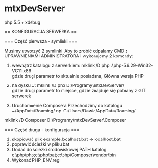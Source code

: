 mtxDevServer
============

php 5.5 + xdebug


== KONFIGURACJA SERWERKA ==


=== Część pierwsza  - symlinki ===

Musimy utworzyć 2 symlinki. Aby to zrobić odpalamy CMD z UPRAWNIENIAMI ADMINISTRATORA
 i wykonujemy 2 komendy:

1. wewnątrz katalogu z serwerkiem:
  mklink /D php .\php-5.6.29-Win32-VC11-x86\
gdzie drugi parametr to aktualnie posiadana, Główna wersja PHP

2. na dysku C: 
  mklink /D php D:\Programy\mtxDevServer\  
gdzie drugi parametr to miejsce, gdzie znajduje się pobrany z GIT serwerek


3. Uruchomoenie Composera
Przechodzimy do katalogu
	~/AppData/Roaming/
np.
	 C:/Users/Dawid/AppData/Roaming/

 mklink /D Composer D:\Programy\mtxDevServer\Composer  


=== Część druga  - konfiguracja ===

1. skopiować plik example.localhost.bat => localhost.bat  
2. poprawić ścieżki w pliku bat
3. Dodać do ścieżki środowiskowej PATH katalog c:\php\php;c:\php\bat;c:\php\Composer\vendor\bin
4. Wykonać PHP_ENV.reg
